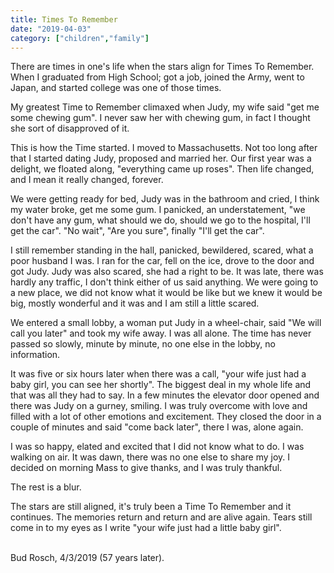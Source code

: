 ```yaml
---
title: Times To Remember
date: "2019-04-03"
category: ["children","family"]
---
```


There are times in one's life when the stars align for Times To Remember.  When I graduated from High School; got a job, joined the Army, went to Japan, and started college was one of those times.

My greatest Time to Remember climaxed when Judy, my wife said "get me some chewing gum".  I never saw her with chewing gum, in fact I thought she sort of disapproved of it.  

This is how the Time started.  I moved to Massachusetts.  Not too long after that I started dating Judy, proposed and married her.  Our first year was a delight, we floated along, "everything came up roses".  Then life changed, and I mean it really changed, forever.

We were getting ready for bed, Judy was in the bathroom and cried, I think my water broke, get me some gum.  I panicked, an understatement, "we don't have any gum, what should we do, should we go to the hospital, I'll get the car".  "No wait", "Are you sure", finally "I'll get the car".  

I still remember standing in the hall, panicked, bewildered, scared, what a poor husband I was.  I ran for the car, fell on the ice, drove to the door and got Judy.  Judy was also scared, she had a right to be.  It was late, there was hardly any traffic, I don't think either of us said anything.  We were going to a new place, we did not know what it would be like but we knew it would be big, mostly wonderful and it was and I am still a little scared.

We entered a small lobby, a woman put Judy in a wheel-chair, said "We will call you later"  and took my wife away.  I was all alone.  The time has never passed so slowly, minute by minute, no one else in the lobby, no information.

It was five or six hours later when there was a call, "your wife just had a baby girl, you can see her shortly".  The biggest deal in my whole life and that was all they had to say.  In a few minutes the elevator door opened and there was Judy on a gurney, smiling.  I was truly overcome with love and filled with a lot of other emotions and excitement.  They closed the door in a couple of minutes and said "come back later", there I was, alone again.

I was so happy, elated and excited that I did not know what to do.  I was walking on air.  It was dawn, there was no one else to share my joy.  I decided on morning Mass to give thanks, and I was truly thankful.  

The rest is a blur.

The stars are still aligned, it's truly been a Time To Remember and it continues. The memories return and return and are alive again. Tears still come in to my eyes as I write "your wife just had a little baby girl".
<br/>
<br/>

Bud Rosch, 4/3/2019 (57 years later).
